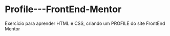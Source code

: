 # Profile---FrontEnd-Mentor
Exercício para aprender HTML e CSS, criando um PROFILE do site FrontEnd Mentor
